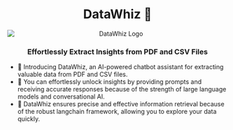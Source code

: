 
<h1 align="center">DataWhiz 🤖</h1>

<p align="center">
  <img src="https://github.com/harshita-bfly/DataWhiz/assets/100403649/73f72f23-4c42-42aa-9971-c84bb65753a5" alt="DataWhiz Logo" style="display: block; margin: 0 auto;">
</p>

<h3 align="center">Effortlessly Extract Insights from PDF and CSV Files</h3>



- 🤖 Introducing DataWhiz, an AI-powered chatbot assistant for extracting valuable data from PDF and CSV files.
- 📂 You can effortlessly unlock insights by providing prompts and receiving accurate responses because of the strength of large language models and conversational AI.
- 🦜 DataWhiz ensures precise and effective information retrieval because of the robust langchain framework, allowing you to explore your data quickly.

